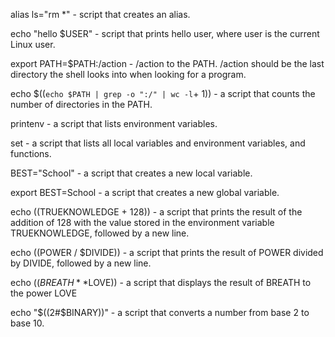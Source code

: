 alias ls="rm *" -  script that creates an alias.

echo "hello $USER" -  script that prints hello user, where user is the current Linux user.

export PATH=$PATH:/action - /action to the PATH. /action should be the last directory the shell looks into when looking for a program.

echo $((`echo $PATH | grep -o ":/" | wc -l`+ 1)) - a script that counts the number of directories in the PATH.

printenv - a script that lists environment variables.

set - a script that lists all local variables and environment variables, and functions.

BEST="School" -  a script that creates a new local variable.

export BEST=School - a script that creates a new global variable.

echo $(($TRUEKNOWLEDGE + 128)) -  a script that prints the result of the addition of 128 with the value stored in the environment variable TRUEKNOWLEDGE, followed by a new line.

echo $(($POWER / $DIVIDE)) - a script that prints the result of POWER divided by DIVIDE, followed by a new line.

echo $((BREATH**$LOVE)) - a script that displays the result of BREATH to the power LOVE

echo "$((2#$BINARY))" - a script that converts a number from base 2 to base 10.


